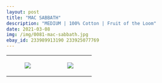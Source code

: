 ```yaml
---
layout: post
title: "MAC SABBATH"
description: "MEDIUM | 100% Cotton | Fruit of the Loom"
date: 2021-03-08
img: /img/0081-mac-sabbath.jpg
ebay_id: 233989913190 233925077769
---
```




<table style="width:100%;"><tr><td style="vertical-align:top;">
      <figure class="tmblr-full" data-orig-height="2048" data-orig-width="1365" data-orig-src="https://concertshirts.netlify.app/shirts/0081/0081-01.jpg"><img src="https://64.media.tumblr.com/6f5caf1dac4f37140ce0dd917ca45b0a/2b42ffa3ec919dca-38/s540x810/6c8481e5ebb87929470a293ef71ff367d701b680.jpg" data-orig-height="2048" data-orig-width="1365" data-orig-src="https://concertshirts.netlify.app/shirts/0081/0081-01.jpg"/></figure></td>
    <td style="vertical-align:top;">
      <figure class="tmblr-full" data-orig-height="2048" data-orig-width="1365" data-orig-src="https://concertshirts.netlify.app/shirts/0081/0081-02.jpg"><img src="https://64.media.tumblr.com/b3a9334dd2933b40116a2e4d9dd2758f/2b42ffa3ec919dca-a8/s540x810/92bdf081e3aa882271f3a3997128c9ccdeef2ea8.jpg" data-orig-height="2048" data-orig-width="1365" data-orig-src="https://concertshirts.netlify.app/shirts/0081/0081-02.jpg"/></figure></td>
  </tr></table>
